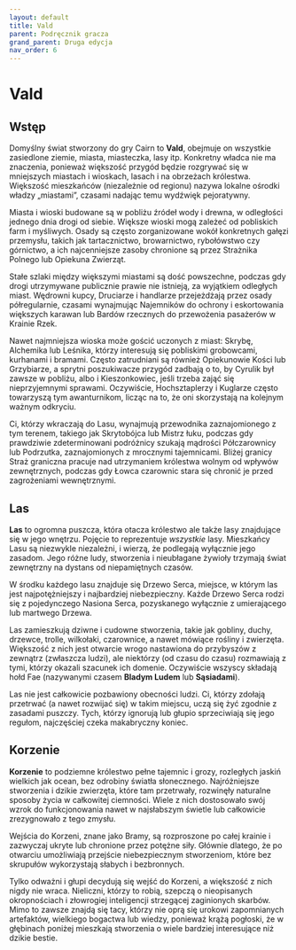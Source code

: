 ```yaml
---
layout: default
title: Vald
parent: Podręcznik gracza
grand_parent: Druga edycja
nav_order: 6
---
```


# Vald

## Wstęp

Domyślny świat stworzony do gry Cairn to **Vald**, obejmuje on wszystkie zasiedlone ziemie, miasta, miasteczka, lasy itp. Konkretny władca nie ma znaczenia, ponieważ większość przygód będzie rozgrywać się w mniejszych miastach i wioskach, lasach i na obrzeżach królestwa. Większość mieszkańców (niezależnie od regionu) nazywa lokalne ośrodki władzy „miastami”, czasami nadając temu wydźwięk pejoratywny. 

Miasta i wioski budowane są w pobliżu źródeł wody i drewna, w odległości jednego dnia drogi od siebie. Większe wioski mogą zależeć od pobliskich farm i myśliwych. Osady są często zorganizowane wokół konkretnych gałęzi przemysłu, takich jak tartacznictwo, browarnictwo, rybołówstwo czy górnictwo, a ich najcenniejsze zasoby chronione są przez Strażnika Polnego lub Opiekuna Zwierząt. 

Stałe szlaki między większymi miastami są dość powszechne, podczas gdy drogi utrzymywane publicznie prawie nie istnieją, za wyjątkiem odległych miast. Wędrowni kupcy, Druciarze i  handlarze przejeżdżają przez osady półregularnie, czasami wynajmując Najemników do ochrony i eskortowania większych karawan lub Bardów rzecznych do przewożenia pasażerów w Krainie Rzek.


Nawet najmniejsza wioska może gościć uczonych z miast: Skrybę, Alchemika lub Leśnika, którzy interesują się pobliskimi grobowcami, kurhanami i bramami. Często zatrudniani są również Opiekunowie Kości lub Grzybiarze, a sprytni poszukiwacze przygód zadbają o to, by Cyrulik był zawsze w pobliżu, albo i Kieszonkowiec, jeśli trzeba zająć się nieprzyjemnymi sprawami. Oczywiście, Hochsztaplerzy i Kuglarze często towarzyszą tym awanturnikom, licząc na to, że oni skorzystają na kolejnym ważnym odkryciu.

Ci, którzy wkraczają do Lasu, wynajmują przewodnika zaznajomionego z tym terenem, takiego jak Skrytobójca lub Mistrz łuku, podczas gdy prawdziwie zdeterminowani podróżnicy szukają mądrości Półczarownicy lub Podrzutka, zaznajomionych z mrocznymi tajemnicami. Bliżej granicy Straż graniczna pracuje nad utrzymaniem królestwa wolnym od wpływów zewnętrznych, podczas gdy Łowca czarownic stara się chronić je przed zagrożeniami wewnętrznymi.

## Las

**Las** to ogromna puszcza, która otacza królestwo ale także lasy znajdujące się w jego wnętrzu. Pojęcie to reprezentuje _wszystkie_ lasy. Mieszkańcy Lasu są niezwykle niezależni, i wierzą, że podlegają wyłącznie jego zasadom. Jego różne ludy, stworzenia i nieubłagane żywioły trzymają świat zewnętrzny na dystans od niepamiętnych czasów.

W środku każdego lasu znajduje się Drzewo Serca, miejsce, w którym las jest najpotężniejszy i najbardziej niebezpieczny. Każde Drzewo Serca rodzi się z pojedynczego Nasiona Serca, pozyskanego wyłącznie z umierającego lub martwego Drzewa. 

Las zamieszkują dziwne i cudowne stworzenia, takie jak gobliny, duchy, drzewce, trolle, wilkołaki, czarownice, a nawet mówiące rośliny i zwierzęta. Większość z nich jest otwarcie wrogo nastawiona do przybyszów z zewnątrz (zwłaszcza ludzi), ale niektórzy (od czasu do czasu) rozmawiają z tymi, którzy okazali szacunek ich domenie. Oczywiście wszyscy składają hołd Fae (nazywanymi czasem **Bladym Ludem** lub **Sąsiadami**).

Las nie jest całkowicie pozbawiony obecności ludzi. Ci, którzy zdołają przetrwać (a nawet rozwijać się) w takim miejscu, uczą się żyć zgodnie z zasadami puszczy. Tych, którzy ignorują lub głupio sprzeciwiają się jego regułom, najczęściej czeka makabryczny koniec. 

## Korzenie

**Korzenie** to podziemne królestwo pełne tajemnic i grozy, rozległych jaskiń wielkich jak ocean, bez odrobiny światła słonecznego. Najróżniejsze stworzenia i dzikie zwierzęta, które tam przetrwały, rozwinęły naturalne sposoby życia w całkowitej ciemności. Wiele z nich dostosowało swój wzrok do funkcjonowania nawet w najsłabszym świetle lub całkowicie zrezygnowało z tego zmysłu.

Wejścia do Korzeni, znane jako Bramy, są rozproszone po całej krainie i zazwyczaj ukryte lub chronione przez potężne siły. Głównie dlatego, że po otwarciu umożliwiają przejście niebezpiecznym stworzeniom, które bez skrupułów wykorzystają słabych i bezbronnych.

Tylko odważni i głupi decydują się wejść do Korzeni, a większość z nich nigdy nie wraca. Nieliczni, którzy to robią, szepczą o nieopisanych okropnościach i złowrogiej inteligencji strzegącej zaginionych skarbów. Mimo to zawsze znajdą się tacy, którzy nie oprą się urokowi zapomnianych artefaktów, wielkiego bogactwa lub wiedzy, ponieważ krążą pogłoski, że w głębinach poniżej mieszkają stworzenia o wiele bardziej interesujące niż dzikie bestie.
